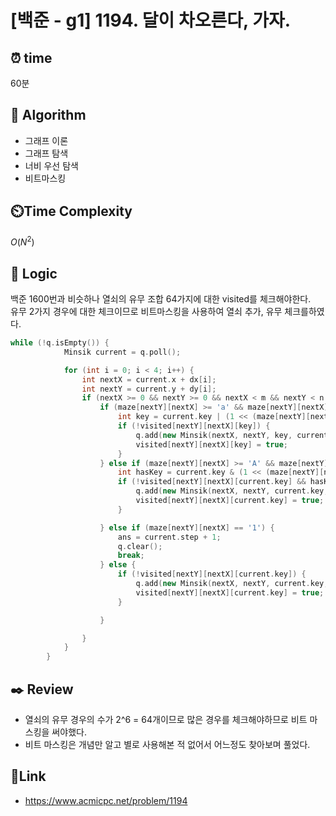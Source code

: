 # [백준 - g1] 1194. 달이 차오른다, 가자.

## ⏰ **time**

60분

## :pushpin: **Algorithm**

- 그래프 이론
- 그래프 탐색
- 너비 우선 탐색
- 비트마스킹

## ⏲️**Time Complexity**

$O(N^2)$

## :round_pushpin: **Logic**

백준 1600번과 비슷하나 열쇠의 유무 조합 64가지에 대한 visited를 체크해야한다.  
유무 2가지 경우에 대한 체크이므로 비트마스킹을 사용하여 열쇠 추가, 유무 체크를하였다.

```cpp
while (!q.isEmpty()) {
            Minsik current = q.poll();

            for (int i = 0; i < 4; i++) {
                int nextX = current.x + dx[i];
                int nextY = current.y + dy[i];
                if (nextX >= 0 && nextY >= 0 && nextX < m && nextY < n && maze[nextY][nextX] != '#') {
                    if (maze[nextY][nextX] >= 'a' && maze[nextY][nextX] <= 'f') {
                        int key = current.key | (1 << (maze[nextY][nextX] - 'a'));
                        if (!visited[nextY][nextX][key]) {
                            q.add(new Minsik(nextX, nextY, key, current.step + 1));
                            visited[nextY][nextX][key] = true;
                        }
                    } else if (maze[nextY][nextX] >= 'A' && maze[nextY][nextX] <= 'F') {
                        int hasKey = current.key & (1 << (maze[nextY][nextX] - 'A'));
                        if (!visited[nextY][nextX][current.key] && hasKey != 0) {
                            q.add(new Minsik(nextX, nextY, current.key, current.step + 1));
                            visited[nextY][nextX][current.key] = true;
                        }

                    } else if (maze[nextY][nextX] == '1') {
                        ans = current.step + 1;
                        q.clear();
                        break;
                    } else {
                        if (!visited[nextY][nextX][current.key]) {
                            q.add(new Minsik(nextX, nextY, current.key, current.step + 1));
                            visited[nextY][nextX][current.key] = true;
                        }

                    }

                }
            }
        }

```

## :black_nib: **Review**

- 열쇠의 유무 경우의 수가 2^6 = 64개이므로 많은 경우를 체크해야하므로 비트 마스킹을 써야했다.
- 비트 마스킹은 개념만 알고 별로 사용해본 적 없어서 어느정도 찾아보며 풀었다.

## 📡**Link**

- https://www.acmicpc.net/problem/1194
